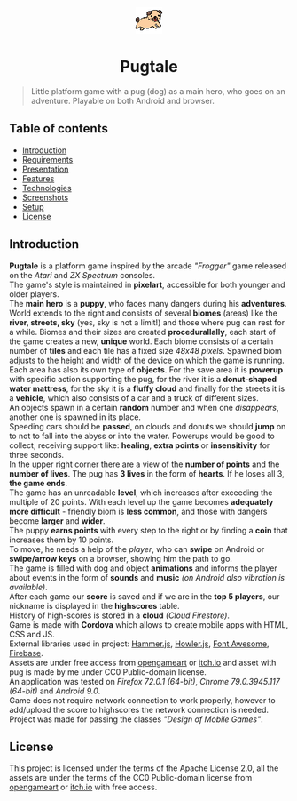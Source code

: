 <p align="center">
  <img src="./www/assets/images/pug-running.gif" width="48px" alt="Running pug"/>
</p>
<h1 align="center">
	Pugtale
</h1>

> Little platform game with a pug (dog) as a main hero, who goes on an adventure. Playable on both Android and browser.

## Table of contents
* [Introduction](#introduction)
* [Requirements](#requirements)
* [Presentation](#presentation)
* [Features](#features)
* [Technologies](#technologies)
* [Screenshots](#screenshots)
* [Setup](#setup)
* [License](#license)

## Introduction
**Pugtale** is a platform game inspired by the arcade *"Frogger"* game released on the *Atari* and *ZX Spectrum* consoles.
</br>
The game's style is maintained in **pixelart**, accessible for both younger and older players.
</br>
The **main hero** is a **puppy**, who faces many dangers during his **adventures**.
</br>
World extends to the right and consists of several **biomes** (areas) like the **river, streets, sky** (yes, sky is not a limit!) and those where pug can rest for a while. Biomes and their sizes are created **procedurallally**, each start of the game creates a new, **unique** world. Each biome consists of a certain number of **tiles** and each tile has a fixed size *48x48 pixels*. Spawned biom adjusts to the height and width of the device on which the game is running.
</br>
Each area has also its own type of **objects**. For the save area it is **powerup** with specific action supporting the pug, for the river it is a **donut-shaped water mattress**, for the sky it is a **fluffy cloud** and finally for the streets it is a **vehicle**, which also consists of a car and a truck of different sizes.
</br>
An objects spawn in a certain **random** number and when one *disappears*, another one is spawned in its place. 
</br>
Speeding cars should be **passed**, on clouds and donuts we should **jump** on to not to fall into the abyss or into the water. Powerups would be good to collect, receiving support like: **healing**, **extra points** or **insensitivity** for three seconds.
</br>
In the upper right corner there are a view of the **number of points** and the **number of lives**. The pug has **3 lives** in the form of **hearts**. If he loses all 3, **the game ends**.
</br>
The game has an unreadable **level**, which increases after exceeding the multiple of 20 points. With each level up the game becomes **adequately more difficult** - friendly biom is **less common**, and those with dangers become **larger** and **wider**.
</br>
The puppy **earns points** with every step to the right or by finding a **coin** that increases them by 10 points.
</br>
To move, he needs a help of the *player*, who can **swipe** on Android or **swipe/arrow keys** on a browser, showing him the path to go.
</br>
The game is filled with dog and object **animations** and informs the player about events in the form of **sounds** and **music** *(on Android also vibration is available)*.
</br>
After each game our **score** is saved and if we are in the **top 5 players**, our nickname is displayed in the **highscores** table.
</br>
History of high-scores is stored in a **cloud** *(Cloud Firestore)*.
</br>
Game is made with **Cordova** which allows to create mobile apps with HTML, CSS and JS.
</br>
External libraries used in project: [Hammer.js](https://hammerjs.github.io/), [Howler.js](https://howlerjs.com/), [Font Awesome](https://fontawesome.com/), [Firebase](https://www.npmjs.com/package/firebase).
</br>
Assets are under free access from [opengameart](https://opengameart.org/) or [itch.io](https://itch.io) and asset with pug is made by me under CC0 Public-domain license.
</br>
An application was tested on *Firefox 72.0.1 (64-bit)*, *Chrome 79.0.3945.117 (64-bit)* and *Android 9.0*.
</br>
Game does not require network connection to work properly, however to add/upload the score to highscores the network connection is needed.
</br>
Project was made for passing the classes *"Design of Mobile Games"*.

## License
This project is licensed under the terms of the Apache License 2.0, all the assets are under the terms of the CC0 Public-domain license from [opengameart](https://opengameart.org/) or [itch.io](https://itch.io) with free access.